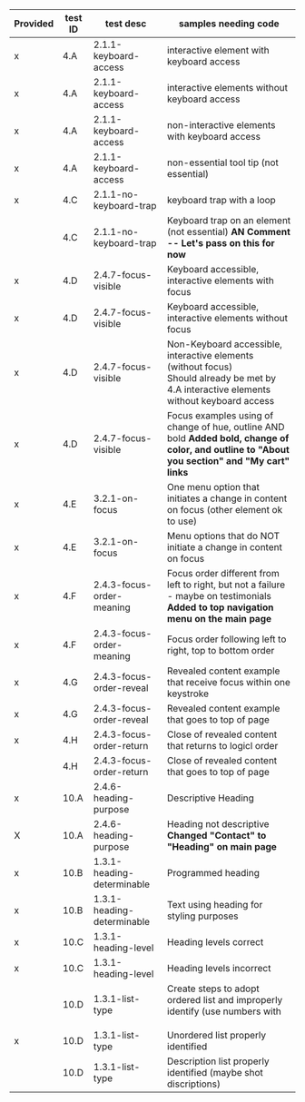  | Provided | test ID | test desc | samples needing code | 
 | ---------- | --------- | ------------------------------- | ----------------------------- | 
 | x | 4.A | 2.1.1-keyboard-access | interactive element with keyboard access | 
 | x | 4.A | 2.1.1-keyboard-access | interactive elements without keyboard access | 
 | x | 4.A | 2.1.1-keyboard-access | non-interactive elements with keyboard access | 
 | x | 4.A | 2.1.1-keyboard-access | non-essential tool tip (not essential) | 
 | x | 4.C  | 2.1.1-no-keyboard-trap | keyboard trap with a loop | 
 |  | 4.C  | 2.1.1-no-keyboard-trap | Keyboard trap on an element (not essential) **AN Comment -- Let's pass on this for now**| 
 | x | 4.D | 2.4.7-focus-visible | Keyboard accessible, interactive elements with focus | 
 | x | 4.D | 2.4.7-focus-visible | Keyboard accessible, interactive elements without focus | 
 | x | 4.D | 2.4.7-focus-visible | Non-Keyboard accessible, interactive elements (without focus) <br>Should already be met by 4.A interactive elements without keyboard access |
 | x | 4.D | 2.4.7-focus-visible | Focus examples using of change of hue, outline AND bold **Added bold, change of color, and outline to "About you section" and "My cart" links**| 
 | x | 4.E | 3.2.1-on-focus | One menu option that initiates a change in content on focus (other element ok to use) | 
 | x | 4.E | 3.2.1-on-focus | Menu options that do NOT initiate a change in content on focus | 
 | x | 4.F | 2.4.3-focus-order-meaning | Focus order different from left to right, but not a failure - maybe on testimonials  **Added to top navigation menu on the main page**| 
 | x | 4.F | 2.4.3-focus-order-meaning | Focus order following left to right, top to bottom order | 
 | x | 4.G  | 2.4.3-focus-order-reveal | Revealed content example that receive focus within one keystroke | 
 | x | 4.G  | 2.4.3-focus-order-reveal | Revealed content example that goes to top of page | 
 | x | 4.H | 2.4.3-focus-order-return | Close of revealed content that returns to logicl order | 
 |  | 4.H | 2.4.3-focus-order-return | Close of revealed content that goes to top of page | 
 | x | 10.A  | 2.4.6-heading-purpose | Descriptive Heading | 
 | X | 10.A  | 2.4.6-heading-purpose | Heading not descriptive **Changed "Contact" to "Heading" on main page** | 
 | x | 10.B | 1.3.1-heading-determinable | Programmed heading | 
 | x | 10.B | 1.3.1-heading-determinable | Text using heading for styling  purposes | 
 | x | 10.C | 1.3.1-heading-level | Heading levels correct | 
 | x | 10.C | 1.3.1-heading-level | Heading levels incorrect | 
 |  | 10.D | 1.3.1-list-type | Create steps to adopt ordered list and improperly identify (use numbers with <ul> | 
 | x | 10.D | 1.3.1-list-type | Unordered list properly identified | 
 |  | 10.D | 1.3.1-list-type | Description list properly identified (maybe shot discriptions) | 
